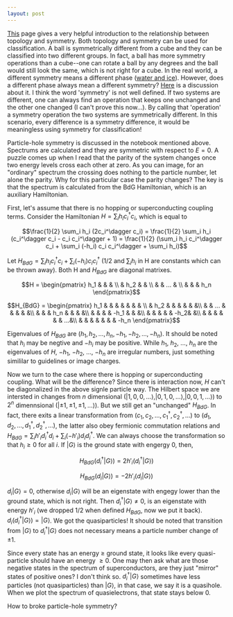 ```yaml
---
layout: post
---
```


[This](https://topocondmat.org/w1_topointro/0d.html) page gives a very helpful introduction to the relationship between topology and symmetry. Both topology and symmetry can be used for classification. A ball is symmetrically different from a cube and they can be classified into two different groups. In fact, a ball has more symmetry operations than a cube--one can rotate a ball by any degrees and the ball would still look the same, which is not right for a cube. In the real world, a different symmetry means a different phase ([water and ice](http://www.lassp.cornell.edu/sethna/OrderParameters/BrokenSymmetry.html)). However, does a different phase always mean a different symmetry? [Here](https://physics.stackexchange.com/questions/105166/symmetry-breaking-and-phase-transition) is a discussion about it. I think the word 'symmetry' is not well defined. If two systems are different, one can always find an operation that keeps one unchanged and the other one changed (I can't prove this now...). By calling that 'operation' a symmetry operation the two systems are symmetrically different. In this scenario, every difference is a symmetry difference, it would be meaningless using symmetry for classification!

Particle-hole symmetry is discussed in the notebook mentioned above. Spectrums are calculated and they are symmetric with respect to $E = 0$. A puzzle comes up when I read that the parity of the system changes once two energy levels cross each other at zero. As you can image, for an "ordinary" spectrum the crossing does nothing to the particle number, let alone the parity. Why for this particular case the parity changes? The key is that the spectrum is calculated from the BdG Hamiltonian, which is an auxiliary Hamiltonian.

First, let's assume that there is no hopping or superconducting coupling terms. Consider the Hamiltonian $H = \sum_{i} h_{i} c_{i}^{\dagger} c_{i}$, which is equal to 

$$\frac{1}{2} \sum_i h_i (2c_i^\dagger c_i) = \frac{1}{2} \sum_i h_i (c_i^\dagger c_i - c_i c_i^\dagger + 1) = \frac{1}{2} (\sum_i h_i c_i^\dagger c_i + \sum_i (-h_i) c_i c_i^\dagger + \sum_i h_i)$$

Let $H_{BdG} = \sum_i h_i c_i^\dagger c_i + \sum_i (-h_i) c_i c_i^\dagger$ (1/2 and $\sum_i h_i$ in H are constants which can be thrown away). Both H and $H_{BdG}$ are diagonal matrixes.

$$H = \begin{pmatrix} h_1 &   &   & \\   & h_2 &   & \\   &   & ... &   \\   &   &   & h_n \end{pmatrix}$$



$$H_{BdG} = \begin{pmatrix}
  h_1 &   &   &  & & & & \\
    &  h_2 &   &  & & & &\\
    &   &  ...  &  & & & &\\
    &   &   & h_n & & & &\\
    &   &   &  & -h_1 & & &\\
    &   &   &  & & -h_2& &\\
    &   &   &  & & & ...&\\
    &   &   &  & & & & -h_n
\end{pmatrix}$$

Eigenvalues of $H_{BdG}$ are $(h_1,h_2,...,h_n,-h_1,-h_2,...,-h_n)$. It should be noted that $h_i$ may be negtive and $-h_i$ may be positive. While $h_1$, $h_2$, ..., $h_n$ are the eigenvalues of $H$, $-h_1$, $-h_2$, ..., $-h_n$ are irregular numbers, just something simililar to guidelines or image charges.


Now we turn to the case where there is hopping or superconducting coupling. What will be the difference? Since there is interaction now, $H$ can't be diagonalized in the above signle particle way. The Hilbert space we are intersted in changes from $n$ dimensional ($\left|1,0,0,...\right>$,$\left|0,1,0,...\right>$,$\left|0,0,1,...\right>$) to $2^n$ dimennsional ($\left|\pm1,\pm1,\pm1,...\right>$). But we still get an "unchanged" $H_{BdG}$. In fact, there exits a  linear transformation from $(c_1, c_2, ..., c_1^\dagger, c_2^\dagger, ...)$ to $(d_1, d_2, ..., d_1^\dagger, d_2^\dagger, ...)$, the latter also obey fermionic commutation relations and $H_{BdG} = \sum_i h'_i d_i^\dagger d_i + \sum_i (-h'_i) d_i d_i^\dagger$. We can always choose the transformation so that $h_i \geq 0$ for all $i$. If $\left|G\right>$ is the ground state with engergy $0$, then,

$$H_{BdG} (d_i^\dagger \left|G\right>) = 2 h'_i (d_i^\dagger \left|G\right>)$$

$$H_{BdG} (d_i \left|G\right>) = - 2 h'_i (d_i \left|G\right>)$$

$d_i \left|G\right> = 0$, otherwise $d_i \left|G\right>$ will be an eigenstate with engegy lower than the ground state, which is not right. Then $d_i^\dagger \left|G\right> \neq 0$, is an eigenstate with energy $h'_i$ (we dropped 1/2 when defined $H_{BdG}$, now we put it back). $d_i (d_i^\dagger\left|G\right>) = \left|G\right>$. We got the quasiparticles! It should be noted that transition from $\left|G\right>$ to $d_i^\dagger \left|G\right>$ does not necessary means a particle number change of $\pm 1$.

Since every state has an energy $\geq$ ground state, it looks like every quasi-particle should have an energy $\geq 0$. One may then ask what are those negative states in the spectrum of superconductors, are they just "mirror" states of positive ones? I don't think so. $d_i^\dagger \left|G\right>$ sometimes have less particles (not quasiparticles) than $\left|G\right>$, in that case, we say it is a quasihole. When we plot the spectrum of quasielectrons, that state stays below 0.

How to broke particle-hole symmetry?
